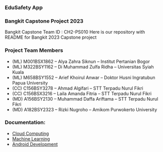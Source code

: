 ### EduSafety App 
### Bangkit Capstone Project 2023
Bangkit Capstone Team ID : CH2-PS010
Here is our repository with README for Bangkit 2023 Capstone project

### Project Team Members
- (ML)   M001BSX1862 – Alya Zahra Siknun – Institut Pertanian Bogor 
- (ML)   M322BSY1162 – Di Muhammad Zulfa Ridha – Universitas Syiah Kuala
- (ML) M658BSY1552 – Arief Khoirul Anwar – Doktor Husni Ingratubun Papua University
- (CC)  C156BSY3278 – Ahmad Algifari  – STT Terpadu Nurul Fikri 
- (CC)  C156BSX3216 – Laila Amanda Fitria – STT Terpadu Nurul Fikri 
- (MD) A156BSY2130 – Muhammad Daffa Ariftama – STT Terpadu Nurul Fikri 
- (MD)  A182BSY2323 – Rizki Nugroho – Amikom Purwokerto University

### Documentation:
-  [Cloud Computing](https://github.com/EduSafety/Cloud-Computing)
-  [Machine Learning](https://github.com/EduSafety/Machine-Learning)
-  [Android Development](https://github.com/EduSafety/Android-Development)

